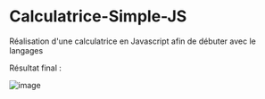 ﻿# Calculatrice-Simple-JS

Réalisation d'une calculatrice en Javascript afin de débuter avec le langages 

Résultat final : 

![image](https://user-images.githubusercontent.com/94534959/224572959-9228d845-702d-45de-a090-d9857f780bb5.png)
